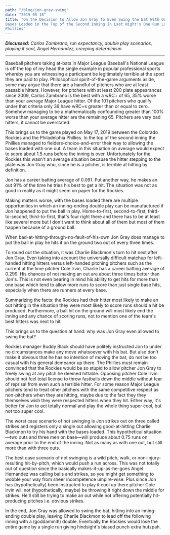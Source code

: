 ```yaml
---
path: "/blog/jon-gray-swing"
date: "2019-05-18"
title: "On the Decision to Allow Jon Gray to Even Swing the Bat With One Out and the
Bases Loaded in the Top of the Second Inning in Last Night's One Run Loss to the
Phillies"
---
```


***Discussed:*** *Carlos Zambrano, run expectancy, double play scenarios, playing it cool, Angel Hernandez, creeping determinism*

<hr />

Baseball pitchers taking at-bats in Major League Baseball's National League is
off the top of my head the single example in popular professional sports
whereby you are witnessing a participant be legitimately terrible at the sport they
are paid to play. Philosophical spirit-of-the-game arguments aside, some may
argue that there are a handful of pitchers who are at least passable hitters.
However, for pitchers with at least 200 plate appearances since 2009, Carlos
Zambrano is the best with a wRC+ of 65, 35% worse than your average Major League
hitter. Of the 101 pitchers who qualify under that criteria only 36 have wRC+s
greater than or equal to zero. Somehow managing to be a mathematically confounding greater
than 100% worse than your average hitter are the remaining 65. Pitchers are
very bad hitters, it cannot be overstated.

This brings us to the game played on May 17, 2019 between the Colorado Rockies
and the Philadelphia Phillies. In the top of the second inning the Phillies
managed to fielders-choice-and-error their way to allowing the bases loaded
with one out. A team in this situation on average
would expect to score about 1.5 runs before the inning is over. Unfortunately
for the Rockies this wasn't an average situation because the hitter stepping to
the plate was Jon Gray who, since he is a pitcher, is terrible at hitting by
definition. 

Jon has a career batting average of 0.091. Put another way, 
he makes an out 91% of the time he tries his best to get a hit.
The situation was not as good in reality as it might seem on paper for the Rockies. 

Making matters worse, with the bases loaded there are multiple opportunities in
which an inning-ending double play can be manufactured if Jon happened to put
the ball in play. Home-to-first, second-to-first, third-to-second,
third-to-first, that's four right there and there has to be at least like
several more but I don't want to think about all of them but most of them
happen because of a ground ball.

When bad-at-hitting-through-no-fault-of-his-own Jon Gray does manage to put the
ball in play he hits it on the ground two out of every three times. 

To round out the situation, it was Charlie Blackmon's turn to hit next after
Jon Gray. Even taking into account the universally difficult matchup for
left-handed hitting hitters versus left-handed pitching pitchers such as the current at
the time pitcher Cole Irvin, Charlie has a career batting average of 0.299. His
chances of not making an out are about three times better than Jon's. This is not
even bearing in mind his ability to get hits for more than one base which tend to
allow more runs to score than just single base hits, especially when there are
runners at every base.

Summarizing the facts: the Rockies had their hitter most likely to make an out
hitting in the situation they were most likely to score runs should a hit be
produced. Furthermore, a ball hit on the ground will most likely end the inning
and any chance of scoring runs, not to mention one of the team's best hitters
was next to hit. 

This brings us to the question at hand: why was Jon Gray even allowed to swing
the bat?

Rockies manager Buddy Black should have politely instructed Jon to under no
circumstances make any move whatsoever with his bat. But also don't make it
obvious that he has no intention of moving the bat, do not be too casual with
his general demeanor up there. The Phillies must remain convinced that the
Rockies would be so stupid to allow pitcher Jon Gray to freely swing at any pitch he
deemed hittable. Opposing pitcher Cole Irvin should not feel total license to
throw fastballs down the middle without fear of reprisal from even such
a terrible hitter. For some reason Major League pitchers tend to treat other
pitchers with the same competitive respect as non-pitchers when they are
hitting, maybe due to the fact they they themselves wish they were respected
hitters when they hit. Either way, it's better for Jon to act totally normal 
and play the whole thing super cool, but not too super cool.

The worst case scenario of not swinging is Jon strikes out on three called strikes
and registers only a single out allowing good-at-hitting Charlie
Blackmon to try his hand with the bases loaded. This hypothetical situation—two outs and
three men on base—will produce about 0.75 runs on average prior to the end of the
inning. Not as many as with one out, but still more than with three outs. 

The best case scenario of not swinging is a wild pitch, walk, or non-injury-resulting
hit-by-pitch, which would push a run across. This was not totally out of
question since the basically makes-it-up-as-he-goes Angel Hernandez was calling
balls and strikes, so you might get something to wobble your way from sheer
incompetence umpire-wise. Plus since Jon has (hypothetically) been instructed
to play it cool up there pitcher Cole Irvin will not (hypothetically, maybe) be
throwing it right down the middle for strikes. He'll still be trying to make an
out while not offering potentially hit-producing pitches i.e. obvious strikes. 

In the end, Jon Gray was allowed to swing the bat, hitting into an inning-ending 
double play, leaving Charlie Blackmon to lead off the following inning
with a (goddammit!) double. Eventually the Rockies would lose the entire game by a single run giving
hindsight's biased punch extra hutzpah.

